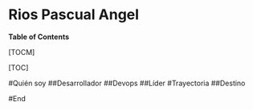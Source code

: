 
# Rios Pascual Angel


**Table of Contents**

[TOCM]

[TOC]

#Quién soy
##Desarrollador
##Devops
##Líder
#Trayectoria
##Destino




#End
